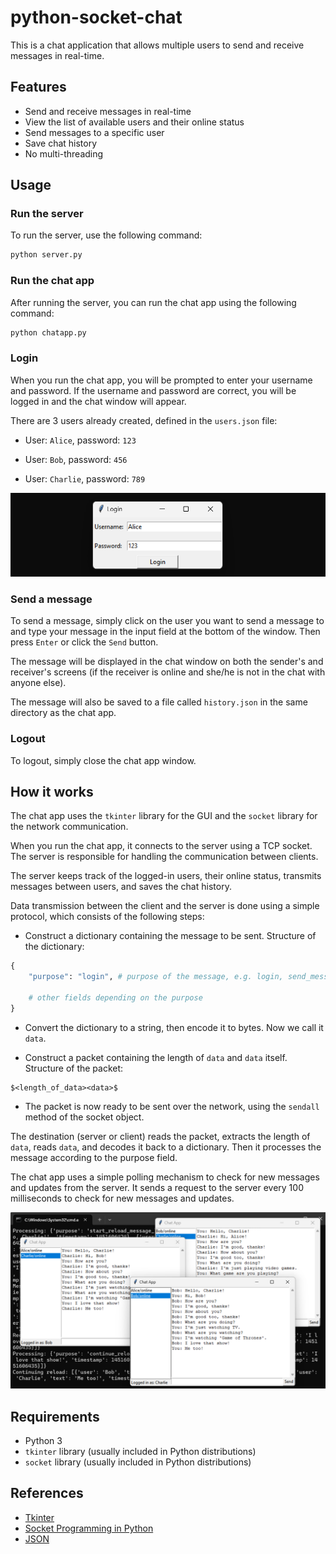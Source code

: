 # python-socket-chat

This is a chat application that allows multiple users to send and receive messages in real-time.

## Features

- Send and receive messages in real-time
- View the list of available users and their online status
- Send messages to a specific user
- Save chat history
- No multi-threading

## Usage

### Run the server

To run the server, use the following command:

```bash
python server.py
```

### Run the chat app

After running the server, you can run the chat app using the following command:

```bash
python chatapp.py
```

### Login

When you run the chat app, you will be prompted to enter your username and password. If the username and password are correct, you will be logged in and the chat window will appear.

There are 3 users already created, defined in the `users.json` file:

- User: `Alice`, password: `123`

- User: `Bob`, password: `456`

- User: `Charlie`, password: `789`

![alt text](imgs/image.png)

### Send a message

To send a message, simply click on the user you want to send a message to and type your message in the input field at the bottom of the window. Then press `Enter` or click the `Send` button.

The message will be displayed in the chat window on both the sender's and receiver's screens (if the receiver is online and she/he is not in the chat with anyone else).

The message will also be saved to a file called `history.json` in the same directory as the chat app.


### Logout

To logout, simply close the chat app window.

## How it works

The chat app uses the `tkinter` library for the GUI and the `socket` library for the network communication.

When you run the chat app, it connects to the server using a TCP socket. The server is responsible for handling the communication between clients.

The server keeps track of the logged-in users, their online status, transmits messages between users, and saves the chat history.

Data transmission between the client and the server is done using a simple protocol, which consists of the following steps:

- Construct a dictionary containing the message to be sent. Structure of the dictionary:

```python
{
    "purpose": "login", # purpose of the message, e.g. login, send_message, exit, etc.

    # other fields depending on the purpose
}
```

- Convert the dictionary to a string, then encode it to bytes. Now we call it `data`.

- Construct a packet containing the length of `data` and `data` itself. Structure of the packet:

```plaintext
$<length_of_data><data>$
```

- The packet is now ready to be sent over the network, using the `sendall` method of the socket object.

The destination (server or client) reads the packet, extracts the length of `data`, reads `data`, and decodes it back to a dictionary. Then it processes the message according to the purpose field.

The chat app uses a simple polling mechanism to check for new messages and updates from the server. It sends a request to the server every 100 milliseconds to check for new messages and updates.


![alt text](imgs/image-1.png)


## Requirements

- Python 3
- `tkinter` library (usually included in Python distributions)
- `socket` library (usually included in Python distributions)

## References

- [Tkinter](https://docs.python.org/3/library/tkinter.html)
- [Socket Programming in Python](https://realpython.com/python-sockets/)
- [JSON](https://docs.python.org/3/library/json.html)
